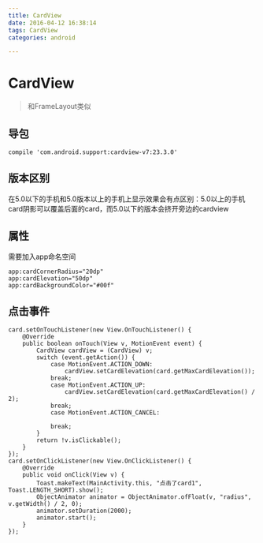 ```yaml
---
title: CardView
date: 2016-04-12 16:38:14
tags: CardView
categories: android

---
```



# CardView
<!--more-->

>和FrameLayout类似

## 导包
	
	compile 'com.android.support:cardview-v7:23.3.0'

## 版本区别
在5.0以下的手机和5.0版本以上的手机上显示效果会有点区别：5.0以上的手机card阴影可以覆盖后面的card，而5.0以下的版本会挤开旁边的cardview

## 属性
需要加入app命名空间

	app:cardCornerRadius="20dp"
	app:cardElevation="50dp"
	app:cardBackgroundColor="#00f"

## 点击事件

	card.setOnTouchListener(new View.OnTouchListener() {
		@Override
		public boolean onTouch(View v, MotionEvent event) {
			CardView cardView = (CardView) v;
			switch (event.getAction()) {
				case MotionEvent.ACTION_DOWN:
					cardView.setCardElevation(card.getMaxCardElevation());
				break;
				case MotionEvent.ACTION_UP:
					cardView.setCardElevation(card.getMaxCardElevation() / 2);
				break;
				case MotionEvent.ACTION_CANCEL:

				break;
			}
			return !v.isClickable();
		}
	});
	card.setOnClickListener(new View.OnClickListener() {
		@Override
		public void onClick(View v) {
			Toast.makeText(MainActivity.this, "点击了card1", Toast.LENGTH_SHORT).show();
			ObjectAnimator animator = ObjectAnimator.ofFloat(v, "radius", v.getWidth() / 2, 0);
        	animator.setDuration(2000);
        	animator.start();
		}
	});